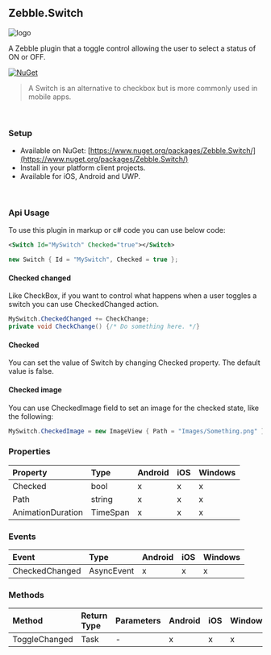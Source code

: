 ﻿[logo]: https://raw.githubusercontent.com/Geeksltd/Zebble.Switch/master/icon.png "Zebble.Switch"


## Zebble.Switch

![logo]

A Zebble plugin that a toggle control allowing the user to select a status of ON or OFF.


[![NuGet](https://img.shields.io/nuget/v/Zebble.Switch.svg?label=NuGet)](https://www.nuget.org/packages/Zebble.Switch/)

> A Switch is an alternative to checkbox but is more commonly used in mobile apps.

<br>


### Setup
* Available on NuGet: [https://www.nuget.org/packages/Zebble.Switch/](https://www.nuget.org/packages/Zebble.Switch/)
* Install in your platform client projects.
* Available for iOS, Android and UWP.
<br>


### Api Usage

To use this plugin in markup or c# code you can use below code:
```xml
<Switch Id="MySwitch" Checked="true"></Switch>
```
```csharp
new Switch { Id = "MySwitch", Checked = true };
```

#### Checked changed
Like CheckBox, if you want to control what happens when a user toggles a switch you can use CheckedChanged action.
```csharp
MySwitch.CheckedChanged += CheckChange;
private void CheckChange() {/* Do something here. */}
```
#### Checked
You can set the value of Switch by changing Checked property. The default value is false.
#### Checked image
You can use CheckedImage field to set an image for the checked state, like the following:
```csharp
MySwitch.CheckedImage = new ImageView { Path = "Images/Something.png" };
```
### Properties
| Property     | Type         | Android | iOS | Windows |
| :----------- | :----------- | :------ | :-- | :------ |
| Checked            | bool           | x       | x   | x       |
| Path            | string           | x       | x   | x       |
| AnimationDuration            | TimeSpan           | x       | x   | x       |

### Events
| Event             | Type                                          | Android | iOS | Windows |
| :-----------      | :-----------                                  | :------ | :-- | :------ |
| CheckedChanged               | AsyncEvent    | x       | x   | x       |

### Methods
| Method       | Return Type  | Parameters                          | Android | iOS | Windows |
| :----------- | :----------- | :-----------                        | :------ | :-- | :------ |
| ToggleChanged         | Task| -| x       | x   | x       |
